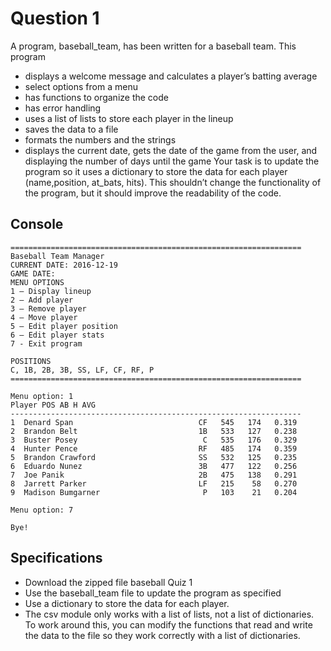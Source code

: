 # Question 1
A program, baseball_team, has been written for a baseball team. This program
- displays a welcome message and calculates a player’s batting average
- select options from a menu
- has functions to organize the code
- has error handling
- uses a list of lists to store each player in the lineup
- saves the data to a file
- formats the numbers and the strings
- displays the current date, gets the date of the game from the user, and displaying the number of days until the game
Your task is to update the program so it uses a dictionary to store the data for each player (name,position, at_bats, hits). This shouldn’t change the functionality of the program, but it should improve the readability of the code.
## Console
```
=================================================================
Baseball Team Manager
CURRENT DATE: 2016-12-19
GAME DATE:
MENU OPTIONS
1 – Display lineup
2 – Add player
3 – Remove player
4 – Move player
5 – Edit player position
6 – Edit player stats
7 - Exit program

POSITIONS
C, 1B, 2B, 3B, SS, LF, CF, RF, P
=================================================================

Menu option: 1
Player POS AB H AVG
-----------------------------------------------------------------
1  Denard Span                            CF   545   174   0.319
2  Brandon Belt                           1B   533   127   0.238
3  Buster Posey                            C   535   176   0.329
4  Hunter Pence                           RF   485   174   0.359
5  Brandon Crawford                       SS   532   125   0.235
6  Eduardo Nunez                          3B   477   122   0.256
7  Joe Panik                              2B   475   138   0.291
8  Jarrett Parker                         LF   215    58   0.270
9  Madison Bumgarner                       P   103    21   0.204

Menu option: 7

Bye!
```
## Specifications
- Download the zipped file baseball Quiz 1
- Use the baseball_team file to update the program as specified
- Use a dictionary to store the data for each player.
- The csv module only works with a list of lists, not a list of dictionaries. To work around this, you can modify the functions that read and write the data to the file so they work correctly with a list of dictionaries.